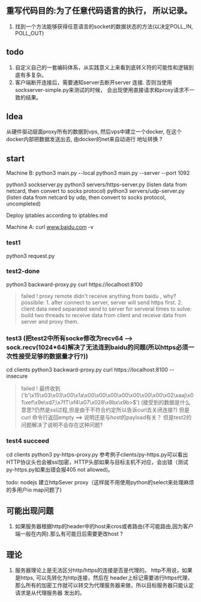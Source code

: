 ## 重写代码目的:为了任意代码语言的执行， 所以记录。
1. 找到一个方法能够获得任意语言的socket的数据状态的方法(以决定POLL_IN, POLL_OUT)

## todo
1. 自定义自己的一套编码体系，从实践意义上来看到底转义符的可能性和逻辑到底有多复杂。
2. 客户端断开连接后，需要通知server去断开server 连接. 否则当使用sockserver-simple.py来测试的时候， 会出现使用直接请求和proxy请求不一致的结果。

## Idea
从硬件驱动层面proxy所有的数据到vps, 然后vps中建立一个docker, 在这个docker内部把数据发送出去, 由docker的net来自动进行
地址转换 ?


## start
Machine B:
python3 main.py --local
python3 main.py --server --port 1092

python3 sockserver.py
python3 servers/https-server.py (listen data from netcard, then convert to socks protocol)
python3 servers/udp-server.py (listen data from netcard by udp, then convert to socks protocol, uncompleted)

Deploy iptables according to iptables.md

Machine A:
curl www.baidu.com -v

### test1
python3 request.py


### test2-done
python3 backward-proxy.py
curl https://localhost:8100
> failed ! proxy remote didn't receive anything  from baidu , why?
> possibile: 1. after connect to server, server will send https first. 2. client data need separated send to server for serveral times
> to solve: build two threads to receive data from client and receive data from server and proxy them.

### test3 (把test2中所有socke修改为recv64 --> sock.recv(1024*64)解决了无法连到baidu的问题(所以https必须一次性接受足够的数据量才行?))
cd clients
python3 backward-proxy.py
curl https://localhost:8100 --insecure
> failed !  最终收到('b'\x15\x03\x03\x00\x1a\x00\x00\x00\x00\x00\x00\x00\x02\xaaj\x01\xef\x9e\xd7;\x7fT\xf4\x07\x028\x8bx\x9b>$') (接受到的数据是什么意思?仍然是ssl过程,但是由于不符合约定所以告诉curl去关闭连接?)
但是 curl 命令行返回empty
==> 说明还是与host的payload有关？ 但是test2的问题解决了说明不会存在这种问题?

### test4 succeed
cd clients
python3 py-https-proxy.py
参考例子clients/py-https.py可以看出HTTP协议头也会被ssl加密，HTTP头部如果与目标主机不对应，会出错（测试py-https.py如果出错会报405 not allowed)。

todo:
nodejs 建立httpSever proxy（这样就不用使用python的select来处理麻烦的多用户io map问题了)

## 可能出现问题
1. 如果服务器根据http的header中的host来cros或者路由(不可能路由,因为客户端一般在内网).那么有可能日后需要更改host ?

## 理论
1. 服务器理论上是无法区分http/https的连接是否是代理的。 http不用说，如果是https, 可以先转化为http连接，然后在
header上标记需要进行https代理，那么所有的加密工作就可以转交为代理服务器来做，所以目标服务器只能认定请求是从代理服务器
发出的。